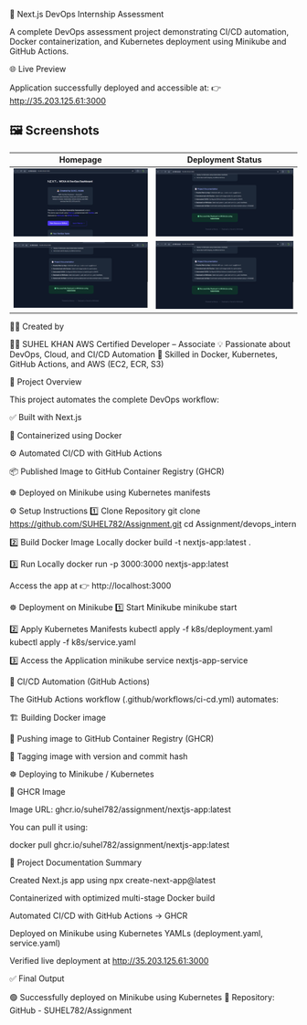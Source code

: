 🚀 Next.js DevOps Internship Assessment

A complete DevOps assessment project demonstrating CI/CD automation, Docker containerization, and Kubernetes deployment using Minikube and GitHub Actions.

🌐 Live Preview

Application successfully deployed and accessible at:
👉 http://35.203.125.61:3000

## 🖼️ Screenshots

| Homepage | Deployment Status |
|-----------|-------------------|
| ![Screenshot 1](./images/Screenshot1.png) | ![Screenshot 2](./images/Screenshot2.png) |
![Screenshot 2](./images/Screenshot2.png)   | ![Screenshot 2](./images/Screenshot2.png) |


👨‍💻 Created by

🧑‍💻 SUHEL KHAN
AWS Certified Developer – Associate
💡 Passionate about DevOps, Cloud, and CI/CD Automation
🔧 Skilled in Docker, Kubernetes, GitHub Actions, and AWS (EC2, ECR, S3)

📁 Project Overview

This project automates the complete DevOps workflow:

✅ Built with Next.js

🐳 Containerized using Docker

⚙️ Automated CI/CD with GitHub Actions

📦 Published Image to GitHub Container Registry (GHCR)

☸️ Deployed on Minikube using Kubernetes manifests

⚙️ Setup Instructions
1️⃣ Clone Repository
git clone https://github.com/SUHEL782/Assignment.git
cd Assignment/devops_intern

2️⃣ Build Docker Image Locally
docker build -t nextjs-app:latest .

3️⃣ Run Locally
docker run -p 3000:3000 nextjs-app:latest


Access the app at 👉 http://localhost:3000

☸️ Deployment on Minikube
1️⃣ Start Minikube
minikube start

2️⃣ Apply Kubernetes Manifests
kubectl apply -f k8s/deployment.yaml
kubectl apply -f k8s/service.yaml

3️⃣ Access the Application
minikube service nextjs-app-service

🧰 CI/CD Automation (GitHub Actions)

The GitHub Actions workflow (.github/workflows/ci-cd.yml) automates:

🏗️ Building Docker image

🚀 Pushing image to GitHub Container Registry (GHCR)

🔖 Tagging image with version and commit hash

☸️ Deploying to Minikube / Kubernetes

🐳 GHCR Image

Image URL:
ghcr.io/suhel782/assignment/nextjs-app:latest

You can pull it using:

docker pull ghcr.io/suhel782/assignment/nextjs-app:latest

📜 Project Documentation Summary

Created Next.js app using npx create-next-app@latest

Containerized with optimized multi-stage Docker build

Automated CI/CD with GitHub Actions → GHCR

Deployed on Minikube using Kubernetes YAMLs (deployment.yaml, service.yaml)

Verified live deployment at http://35.203.125.61:3000

✅ Final Output

🟢 Successfully deployed on Minikube using Kubernetes
📎 Repository: GitHub - SUHEL782/Assignment
